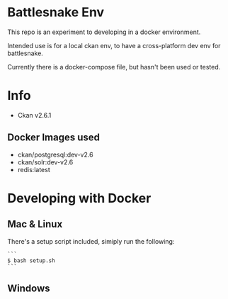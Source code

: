 # Battlesnake Env
This repo is an experiment to developing in a docker environment.

Intended use is for a local ckan env, to have a cross-platform dev env for battlesnake.

Currently there is a docker-compose file, but hasn't been used or tested.


# Info
* Ckan v2.6.1

## Docker Images used
* ckan/postgresql:dev-v2.6
* ckan/solr:dev-v2.6
* redis:latest


# Developing with Docker
## Mac & Linux
There's a setup script included, simiply run the following:

	```
	$ bash setup.sh
	```

## Windows
